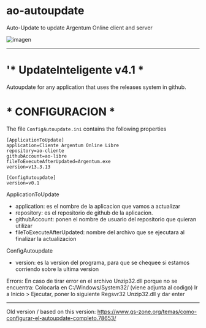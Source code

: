 # ao-autoupdate
Auto-Update to update Argentum Online client and server

![imagen](https://github.com/ao-libre/ao-autoupdate/blob/master/LEEME%20-%20Instrucciones/screenshot.jpg)

---

# '* UpdateInteligente v4.1 *
Autoupdate for any application that uses the releases system in github.

# * CONFIGURACION *

The file `ConfigAutoupdate.ini` contains the following properties

```
[ApplicationToUpdate]
application=Cliente Argentum Online Libre
repository=ao-cliente
githubAccount=ao-libre
fileToExecuteAfterUpdated=Argentum.exe
version=v13.3.13

[ConfigAutoupdate]
version=v0.1
```

ApplicationToUpdate
- application: es el nombre de la aplicacion que vamos a actualizar
- repository: es el repositorio de github de la aplicacion.
- githubAccount: ponen el nombre de usuario del repositorio que quieran utilizar
- fileToExecuteAfterUpdated: nombre del archivo que se ejecutara al finalizar la actualizacion

ConfigAutoupdate
- version: es la version del programa, para que se chequee si estamos corriendo sobre la ultima version


Errors:
En caso de tirar error en el archivo Unzip32.dll porque no se encuentra:
	Colocarla en C:/Windows/System32/ (viene adjunta al codigo)
	Ir a Inicio > Ejecutar, poner lo siguiente
	Regsvr32 Unzip32.dll
	y dar enter

-------- 

Old version / based on this version:
https://www.gs-zone.org/temas/como-configurar-el-autoupdate-completo.78653/
